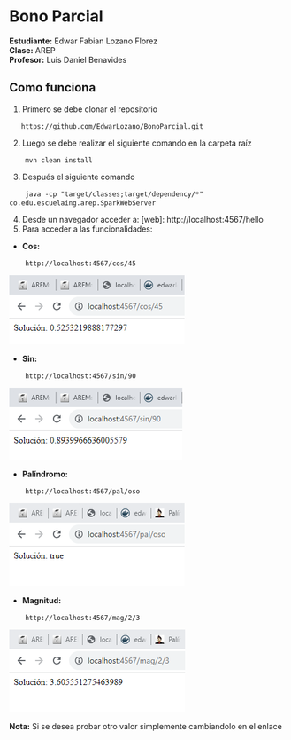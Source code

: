 # Bono Parcial
**Estudiante:** Edwar Fabian Lozano Florez  
**Clase:** AREP  
**Profesor:** Luis Daniel Benavides

## Como funciona
1. Primero se debe clonar el repositorio
```
   https://github.com/EdwarLozano/BonoParcial.git
```
2. Luego se debe realizar el siguiente comando en la carpeta raíz
```
    mvn clean install
```
3. Después el siguiente comando
```
    java -cp "target/classes;target/dependency/*" co.edu.escuelaing.arep.SparkWebServer
```
4. Desde un navegador acceder a:
[web]: http://localhost:4567/hello
5. Para acceder a las funcionalidades:
- **Cos:**
```
    http://localhost:4567/cos/45
```
![img.png](img.png)
- **Sin:**
```
    http://localhost:4567/sin/90
```
![img_1.png](img_1.png)
- **Palíndromo:**
```
    http://localhost:4567/pal/oso
```
![img_2.png](img_2.png)
- **Magnitud:**
```
    http://localhost:4567/mag/2/3
```
![img_3.png](img_3.png)

**Nota:** Si se desea probar otro valor simplemente cambiandolo en el enlace  